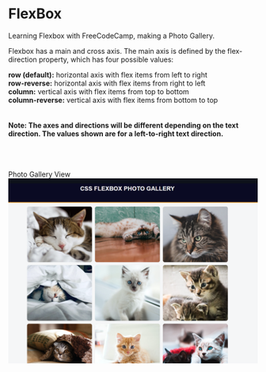 # FlexBox
Learning Flexbox with FreeCodeCamp, making a Photo Gallery. <br>


Flexbox has a main and cross axis. The main axis is defined by the flex-direction property, which has four possible values:

<strong>row (default):</strong> horizontal axis with flex items from left to right <br>
<strong>row-reverse:</strong> horizontal axis with flex items from right to left <br>
<strong>column:</strong> vertical axis with flex items from top to bottom <br>
<strong>column-reverse:</strong> vertical axis with flex items from bottom to top <br> <br> <br>
<strong>Note: The axes and directions will be different depending on the text direction. The values shown are for a left-to-right text direction.</strong> <br>
<br><br><br>

Photo Gallery View
<img src="https://github.com/oliverSarah/flexbox/blob/main/flexbox-final.png?raw=true">
